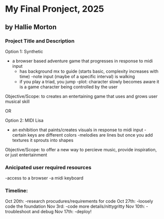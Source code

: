 # My Final Pronject, 2025

## by Hallie Morton

### Project Title and Description

Option 1: Synthetic

- a browser based adventure game that progresses in response to midi input
  - has background mx to guide (starts basic, complexity increases with time)
    -note input (maybe of a specific interval) is walking
  - if you play a triad, you jump
    -plot: character slowly becomes aware it is a game character being controlled by the user

Objective/Scope: to creates an entertaining game that uses and grows user musical skill

OR

Option 2: MIDI Lisa

- an exhibition that paints/creates visuals in response to midi input
  -certain keys are different colors
  -melodies are lines but once you add textures it sprouts into shapes

Objective/Scope: to offer a new way to percieve music, provide inspiration, or just entertainment

### Anicipated user required resources

-access to a browser
-a midi keyboard

### Timeline:

Oct 20th:
-research procudures/requirements for code
Oct 27th:
-loosely code the foundation
Nov 3rd:
-code more details/nittygritty
Nov 10th:
-troubleshoot and debug
Nov 17th:
-deploy!
